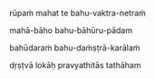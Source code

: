 rūpaṁ mahat te bahu-vaktra-netraṁ

mahā-bāho bahu-bāhūru-pādam

bahūdaraṁ bahu-daṁṣṭrā-karālaṁ

dṛṣṭvā lokāḥ pravyathitās tathāham